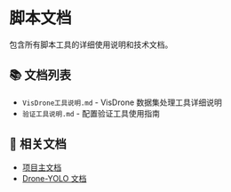 # 脚本文档

包含所有脚本工具的详细使用说明和技术文档。

## 📚 文档列表

- `VisDrone工具说明.md` - VisDrone 数据集处理工具详细说明
- `验证工具说明.md` - 配置验证工具使用指南

## 📖 相关文档

- [项目主文档](../../docs/README.md)
- [Drone-YOLO 文档](../../docs/drone_yolo/README.md)
